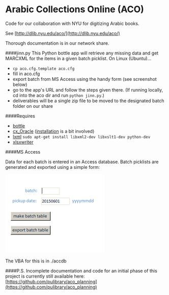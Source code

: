 Arabic Collections Online (ACO)
===============================
Code for our collaboration with NYU for digitizing Arabic books. 

See [http://dlib.nyu.edu/aco/](http://dlib.nyu.edu/aco/)

Thorough documentation is in our network share.

####jinn.py
This Python bottle app will retrieve any missing data and get MARCXML for the items in a given batch picklist. On Linux (Ubuntu)... 
* `cp aco.cfg.template aco.cfg`
* fill in aco.cfg
* export batch from MS Access using the handy form (see screenshot below)
* go to the app's URL and follow the steps given there. (If running locally, cd into the aco dir and run `python jinn.py`.)
* deliverables will be a single zip file to be moved to the designated batch folder on our share

####Requires
* [bottle](http://bottlepy.org/docs/dev/index.html)
* [cx_Oracle](http://cx-oracle.sourceforge.net/) ([installation](https://gist.github.com/kimus/10012910) is a bit involved)
* [lxml](http://lxml.de/) `sudo apt-get install libxml2-dev libxslt1-dev python-dev`
* [xlsxwriter](https://xlsxwriter.readthedocs.org/)

####MS Access

Data for each batch is entered in an Access database. Batch picklists are generated and exported using a simple form:

![Simple Access form](https://raw.githubusercontent.com/pulcams/aco/master/accdb/aco_form.png)

The VBA for this is in ./accdb

####P.S.
Incomplete documentation and code for an initial phase of this project is currently still available here: [https://github.com/pulibrary/aco_planning](https://github.com/pulibrary/aco_planning)
